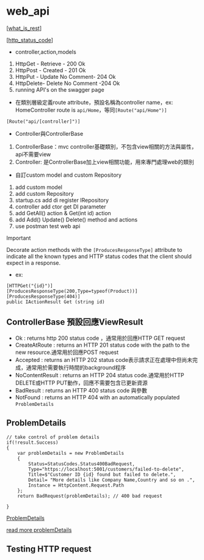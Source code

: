 # web_api

[[what_is_rest]]

[[http_status_code]]

- controller,action,models
1. HttpGet - Retrieve - 200 Ok
2. HttpPost - Created - 201 Ok
3. HttpPut - Update No Comment- 204 Ok
4. HttpDelete- Delete No Comment -204 Ok
5. running API's on the swagger page


- 在類別層級定義route attribute，預設名稱為controller name，ex: HomeController route is `api/Home`，等同`[Route("api/Home")]`

```aspx-csharp
[Route("api/[controller]")]
```

- Controller與ControllerBase
1. ControllerBase：mvc controller基礎類別，不包含view相關的方法與屬性，api不需要view
2. Controller: 是ControllerBase加上view相關功能，用來專門處理web的類別

- 自訂custom model and custom Repository
1. add custom model
2. add custom Repository
3. startup.cs add di register IRepository
4. controller add ctor get DI parameter
5. add GetAll() action & Get(int id) action
6. add Add() Update() Delete() method and actions
7. use postman test web api

> [!IMPORTANT]
> Decorate action methods with the `[ProducesResponseType]` attribute to indicate all the known types and HTTP status codes that the client should expect in a response.

- ex:
```aspx-csharp
[HTTPGet("{id}")]
[ProducesResponseType(200,Type=typeof(Product))]
[ProducesResponseType(404)]
public IActionResult Get (string id)
```

## ControllerBase 預設回應ViewResult

- Ok :  returns http 200 status code ，通常用於回應HTTP GET request
- CreateAtRoute : returns an HTTP 201 status code with the path to the new resource.通常用於回應POST request
- Accepted : returns an HTTP 202 status code表示請求正在處理中但尚未完成，通常用於需要執行時間的background程序
- NoContentResult : returns an HTTP 204 status code.通常用於HTTP DELETE或HTTP PUT動作，回應不需要包含已更新資源
- BadResult : returns an HTTP 400 status code 與參數
- NotFound : returns an HTTP 404 with an automatically populated `ProblemDetails`

## ProblemDetails

```aspx-csharp
// take control of problem details
if(!result.Success)
{
    var problemDetails = new ProblemDetails
    {
        Status=StatusCodes.Status400BadRequest,
        Type="https://localhost:5001/customers/failed-to-delete",
        Title=$"Customer ID {id} found but failed to delete.",
        Detail= "More details like Company Name,Country and so on .",
        Instance = HttpContent.Request.Path
    };
    return BadRequest(problemDetails); // 400 bad request

}
```
[ProblemDetails](https://tools.ietf.org/html/rfc7807)

[read more problemDetails](https://docs.microsoft.com/en-us/dotnet/api/microsoft.aspnetcore.mvc.problemdetails)

## Testing HTTP request


[//begin]: # "Autogenerated link references for markdown compatibility"
[what_is_rest]: ../../what_is_rest.md "REST"
[http_status_code]: ../todo/http_status_code.md "http_status_code"
[//end]: # "Autogenerated link references"
